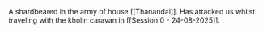 A shardbeared in the army of house [[Thanandal]]. Has attacked us whilst traveling with the kholin caravan in [[Session 0 - 24-08-2025]].
